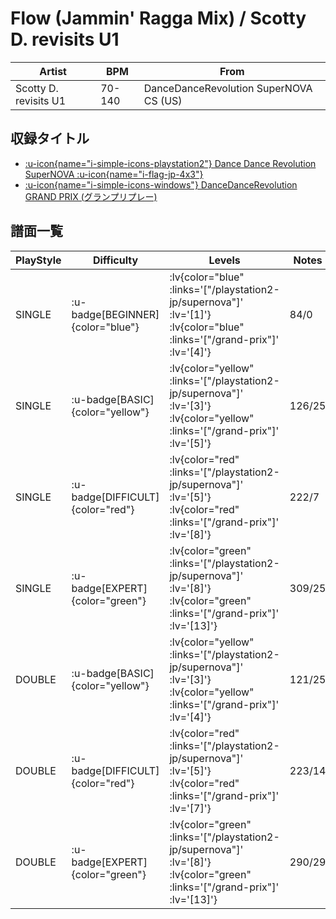 # Flow (Jammin' Ragga Mix) / Scotty D. revisits U1

|Artist|BPM|From|
|------|---|----|
|Scotty D. revisits U1|70-140|DanceDanceRevolution SuperNOVA CS (US)|

## 収録タイトル

- [ :u-icon{name="i-simple-icons-playstation2"} Dance Dance Revolution SuperNOVA :u-icon{name="i-flag-jp-4x3"} ](/playstation2-jp/supernova)
- [ :u-icon{name="i-simple-icons-windows"} DanceDanceRevolution GRAND PRIX (グランプリプレー)](/grand-prix)

## 譜面一覧

|PlayStyle|Difficulty|Levels|Notes|Movie|
|---------|----------|------|-----|-----|
|SINGLE| :u-badge[BEGINNER]{color="blue"} | :lv{color="blue" :links='["/playstation2-jp/supernova"]' :lv='[1]'}  :lv{color="blue" :links='["/grand-prix"]' :lv='[4]'} |84/0||
|SINGLE| :u-badge[BASIC]{color="yellow"} | :lv{color="yellow" :links='["/playstation2-jp/supernova"]' :lv='[3]'}  :lv{color="yellow" :links='["/grand-prix"]' :lv='[5]'} |126/25||
|SINGLE| :u-badge[DIFFICULT]{color="red"} | :lv{color="red" :links='["/playstation2-jp/supernova"]' :lv='[5]'}  :lv{color="red" :links='["/grand-prix"]' :lv='[8]'} |222/7||
|SINGLE| :u-badge[EXPERT]{color="green"} | :lv{color="green" :links='["/playstation2-jp/supernova"]' :lv='[8]'}  :lv{color="green" :links='["/grand-prix"]' :lv='[13]'} |309/25||
|DOUBLE| :u-badge[BASIC]{color="yellow"} | :lv{color="yellow" :links='["/playstation2-jp/supernova"]' :lv='[3]'}  :lv{color="yellow" :links='["/grand-prix"]' :lv='[4]'} |121/25||
|DOUBLE| :u-badge[DIFFICULT]{color="red"} | :lv{color="red" :links='["/playstation2-jp/supernova"]' :lv='[5]'}  :lv{color="red" :links='["/grand-prix"]' :lv='[7]'} |223/14||
|DOUBLE| :u-badge[EXPERT]{color="green"} | :lv{color="green" :links='["/playstation2-jp/supernova"]' :lv='[8]'}  :lv{color="green" :links='["/grand-prix"]' :lv='[13]'} |290/29||
